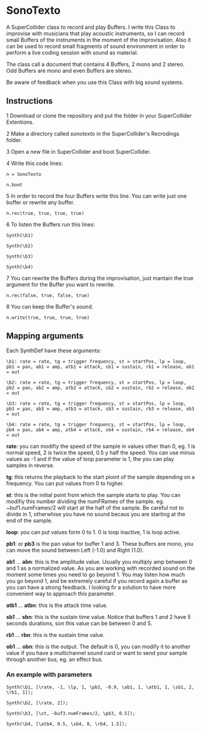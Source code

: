 # SonoTexto
A SuperCollider class to record and play Buffers. I write this Class to improvise with musicians that play acoustic instruments, so I can record small Buffers of the instruments in the moment of the improvisation. Also it can be used to record small fragments of sound environment in order to perform a live coding session with sound as material.

The class call a document that contains 4 Buffers, 2 mono and 2 stereo. Odd Buffers are mono and even Buffers are stereo.

Be aware of feedback when you use this Class with big sound systems.

## Instructions
1 Download or clone the repository and put the folder in your SuperCollider Extentions.

2 Make a directory called *sonotexto* in the SuperCollider's Recrodings folder.

3 Open a new file in SuperCollider and boot SuperCollider.

4 Write this code lines:

```
n = SonoTexto

n.boot
```

5 In order to record the four Buffers write this line. You can write just one buffer or rewrite any buffer.

```
n.rec(true, true, true, true)
```

6 To listen the Buffers run this lines:

```
Synth(\b1)

Synth(\b2)

Synth(\b3)

Synth(\b4)
```

7 You can rewrite the Buffers during the improvisation, just mantain the true argument for the Buffer you want to rewrite.

```
n.rec(false, true, false, true)
```

8 You can keep the Buffer's sound.

```
n.write(true, true, true, true)
```

## Mapping arguments
Each SynthDef have these arguments:

```
\b1: rate = rate, tg = trigger frequency, st = startPos, lp = loop, pb1 = pan, ab1 = amp, atb1 = attack, sb1 = sustain, rb1 = release, ob1 = out

\b2: rate = rate, tg = trigger frequency, st = startPos, lp = loop, pb2 = pan, ab2 = amp, atb2 = attack, sb2 = sustain, rb2 = release, ob2 = out

\b3: rate = rate, tg = trigger frequency, st = startPos, lp = loop, pb3 = pan, ab3 = amp, atb3 = attack, sb3 = sustain, rb3 = release, ob3 = out

\b4: rate = rate, tg = trigger frequency, st = startPos, lp = loop, pb4 = pan, ab4 = amp, atb4 = attack, sb4 = sustain, rb4 = release, ob4 = out
```

**rate**: you can modifiy the speed of the sample in values other than 0, eg. 1 is normal speed, 2 is twice the speed, 0.5 y half the speed. You can use minus values as -1 and if the value of loop parameter is 1, the you can play samples in reverse.

**tg**: this returns the playback to the start pioint of the sample depending on a frequency. You can put values from 0 to higher.

**st**: this is the initial point from which the sample starts to play. You can modifiy this number dividing the numFRames of the sample. eg. ~buf1.numFrames/2 will start at the half of the sample. Be careful not to divide in 1, otherwhise you have no sound becaus you are starting at the end of the sample.

**loop**: you can put values form 0 to 1. 0 is loop inactive, 1 is loop active.

**pb1**: or **pb3** is the pan value for buffer 1 and 3. These buffers are mono, you can move the sound between Left (-1.0) and Right (1.0).

**ab1** ... **abn**: this is the amplitude value. Usually you multiply amp between 0 and 1 as a normalized value. As you are working with recorded sound on the moment some times you need to go beyond 1. You may listen how much you go beyond 1, and be extremely careful if you record again a buffer as you can have a strong feedback. I looking fir a solution to have more convenient way to approach this parameter.

**atb1** ... **atbn**: this is the attack time value.

**sb1** ... **sbn**: this is the sustain time value. Notice that buffers 1 and 2 have 5 seconds durations, son this value can be between 0 and 5.

**rb1** ... **rbn**: this is the sustain time value.

**ob1** ... **obn**: this is the output. The default is 0, you can modify it to another value if you have a multichannel sound card or want to send your sample through another bus, eg. an effect bus.

### An example with parameters

```
Synth(\b1, [\rate, -1, \lp, 1, \pb1, -0.9, \ab1, 1, \atb1, 1, \sb1, 2, \rb1, 1]);

Synth(\b2, [\rate, 2]);

Synth(\b3, [\st, ~buf3.numFrames/2, \pb3, 0.5]);

Synth(\b4, [\atb4, 0.5, \sb4, 8, \rb4, 1.5]);
```
